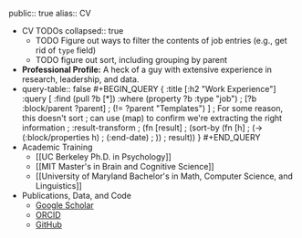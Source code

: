 public:: true
alias:: CV

- CV TODOs
  collapsed:: true
	- TODO Figure out ways to filter the contents of job entries (e.g., get rid of `type` field)
	- TODO figure out sort, including grouping by parent
- **Professional Profile:** A heck of a guy with extensive experience in research, leadership, and data.
- query-table:: false
  #+BEGIN_QUERY
  {
  :title [:h2 "Work Experience"]
  :query [
      :find (pull ?b [*])
      :where 
          (property ?b :type "job")
          ; [?b :block/parent ?parent]
          ; (!= ?parent "Templates")
  ]
  ; For some reason, this doesn't sort
  ; can use (map) to confirm we're extracting the right information
  ; :result-transform
  ;    (fn [result]
  ;          (sort-by (fn [h]
  ;                               (-> (:block/properties h)
  ;                                     (:end-date)
  ;                          ))
  ;                                 result))
  }
  #+END_QUERY
- Academic Training
	- [[UC Berkeley Ph.D. in Psychology]]
	- [[MIT Master's in Brain and Cognitive Science]]
	- [[University of Maryland Bachelor's in Math, Computer Science, and Linguistics]]
- Publications, Data, and Code
	- [Google Scholar](https://scholar.google.com/citations?user=M2sw2kwAAAAJ)
	- [ORCID](https://orcid.org/my-orcid?orcid=0000-0002-3982-4416)
	- [GitHub](https://github.com/davclark)